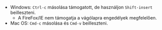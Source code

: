 * Windows: `Ctrl-c` másolása támogatott, de használjon `Shift-insert` beilleszteni.
  * A FireFox/IE nem támogatja a vágólapra engedélyek megfelelően.
* Mac OS: `Cmd-c` másolása és `Cmd-v` beilleszteni.